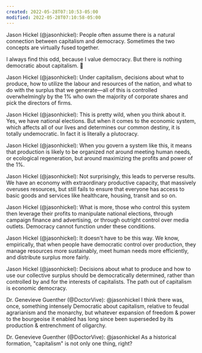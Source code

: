 ```yaml
---
created: 2022-05-28T07:10:53-05:00
modified: 2022-05-28T07:10:58-05:00
---
```


Jason Hickel (@jasonhickel): People often assume there is a natural connection between capitalism and democracy. Sometimes the two concepts are virtually fused together.

I always find this odd, because I value democracy.  But there is nothing democratic about capitalism. 🧵

Jason Hickel (@jasonhickel): Under capitalism, decisions about what to produce, how to utilize the labour and resources of the nation, and what to do with the surplus that we generate—all of this is controlled overwhelmingly by the 1% who own the majority of corporate shares and pick the directors of firms.

Jason Hickel (@jasonhickel): This is pretty wild, when you think about it.  Yes, we have national elections. But when it comes to the economic system, which affects all of our lives and determines our common destiny, it is totally undemocratic.  In fact it is literally a plutocracy.

Jason Hickel (@jasonhickel): When you govern a system like this, it means that production is likely to be organized *not* around meeting human needs, or ecological regeneration, but around maximizing the profits and power of the 1%.

Jason Hickel (@jasonhickel): Not surprisingly, this leads to perverse results. We have an economy with extraordinary productive capacity, that massively overuses resources, but still fails to ensure that everyone has access to basic goods and services like healthcare, housing, transit and so on.

Jason Hickel (@jasonhickel): What is more, those who control this system then leverage their profits to manipulate national elections, through campaign finance and advertising, or through outright control over media outlets. Democracy cannot function under these conditions.

Jason Hickel (@jasonhickel): It doesn't have to be this way. We know, empirically, that when people have democratic control over production, they manage resources more sustainably, meet human needs more efficiently, and distribute surplus more fairly.

Jason Hickel (@jasonhickel): Decisions about what to produce and how to use our collective surplus should be democratically determined, rather than controlled by and for the interests of capitalists. The path out of capitalism is economic democracy.

Dr. Genevieve Guenther (@DoctorVive): @jasonhickel I think there was, once, something intensely Democratic about capitalism, relative to feudal agrarianism and the monarchy, but whatever expansion of freedom & power to the bourgeoise it enabled has long since been superseded by its production & entrenchment of oligarchy.

Dr. Genevieve Guenther (@DoctorVive): @jasonhickel As a historical formation, "capitalism" is not only one thing, right?
